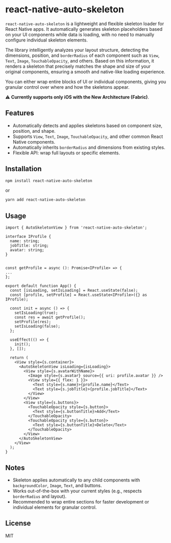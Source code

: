 # react-native-auto-skeleton

`react-native-auto-skeleton` is a lightweight and flexible skeleton loader for React Native apps. It automatically generates skeleton placeholders based on your UI components while data is loading, with no need to manually configure individual skeleton elements.

The library intelligently analyzes your layout structure, detecting the dimensions, position, and `borderRadius` of each component such as `View`, `Text`, `Image`, `TouchableOpacity`, and others. Based on this information, it renders a skeleton that precisely matches the shape and size of your original components, ensuring a smooth and native-like loading experience.

You can either wrap entire blocks of UI or individual components, giving you granular control over where and how the skeletons appear.

⚠️ **Currently supports only iOS with the New Architecture (Fabric)**.

## Features

- Automatically detects and applies skeletons based on component size, position, and shape.
- Supports `View`, `Text`, `Image`, `TouchableOpacity`, and other common React Native components.
- Automatically inherits `borderRadius` and dimensions from existing styles.
- Flexible API: wrap full layouts or specific elements.

## Installation

```bash
npm install react-native-auto-skeleton
```

or

```bash
yarn add react-native-auto-skeleton
```

## Usage

```tsx
import { AutoSkeletonView } from 'react-native-auto-skeleton';

interface IProfile {
  name: string;
  jobTitle: string;
  avatar: string;
}


const getProfile = async (): Promise<IProfile> => {
...
};

export default function App() {
  const [isLoading, setIsLoading] = React.useState(false);
  const [profile, setProfile] = React.useState<IProfile>({} as IProfile);

  const init = async () => {
    setIsLoading(true);
    const res = await getProfile();
    setProfile(res);
    setIsLoading(false);
  };

  useEffect(() => {
    init();
  }, []);

  return (
    <View style={s.container}>
      <AutoSkeletonView isLoading={isLoading}>
        <View style={s.avatarWithName}>
          <Image style={s.avatar} source={{ uri: profile.avatar }} />
          <View style={{ flex: 1 }}>
            <Text style={s.name}>{profile.name}</Text>
            <Text style={s.jobTitle}>{profile.jobTitle}</Text>
          </View>
        </View>
        <View style={s.buttons}>
          <TouchableOpacity style={s.button}>
            <Text style={s.buttonTitle}>Add</Text>
          </TouchableOpacity>
          <TouchableOpacity style={s.button}>
            <Text style={s.buttonTitle}>Delete</Text>
          </TouchableOpacity>
        </View>
      </AutoSkeletonView>
    </View>
  );
}
```

## Notes

- Skeleton applies automatically to any child components with `backgroundColor`, `Image`, `Text`, and buttons.
- Works out-of-the-box with your current styles (e.g., respects `borderRadius` and layout).
- Recommended to wrap entire sections for faster development or individual elements for granular control.

## License

MIT

